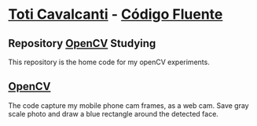 # [Toti Cavalcanti](https://gitlab.com/gitlab-org/gitlab-ce/) - [Código Fluente](https://www.codigofluente.com.br/)

## Repository [OpenCV](https://opencv.org/about/) Studying

This repository is the home code for my openCV experiments.

## [OpenCV](https://opencv.org/about/)

The code capture my mobile phone cam frames, as a web cam.
Save gray scale photo and draw a blue rectangle around the detected face.
